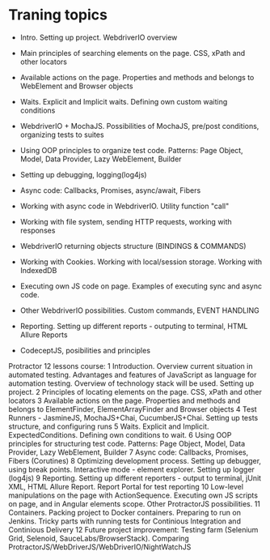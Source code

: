 Traning topics
============================================================

+ Intro. Setting up project. WebdriverIO overview 

+ Main principles of searching elements on the page. CSS, xPath and other locators 

+ Available actions on the page. Properties and methods and belongs to WebElement and Browser objects

+ Waits. Explicit and Implicit waits. Defining own custom waiting conditions

- WebdriverIO + MochaJS. Possibilities of MochaJS, pre/post conditions, organizing tests to suites

- Using OOP principles to organize test code. Patterns: Page Object, Model, Data Provider, Lazy WebElement, Builder

- Setting up debugging, logging(log4js)

- Async code: Callbacks, Promises, async/await, Fibers

- Working with async code in WebdriverIO. Utility function "call"

- Working with file system, sending HTTP requests, working with responses

- WebdriverIO returning objects structure (BINDINGS & COMMANDS)

- Working with Cookies. Working with local/session storage. Working with IndexedDB

- Executing own JS code on page. Examples of executing sync and async code.

- Other WebdriverIO possibilities. Custom commands, EVENT HANDLING

- Reporting. Setting up different reports - outputing to terminal, HTML Allure Reports

- CodeceptJS, posibilities and principles


Protractor 12 lessons course:
1
Introduction. Overview current situation in automated testing. Advantages and features of JavaScript as language for automation testing. Overview of technology stack will be used. Setting up project.
2
Principles of locating elements on the page. CSS, xPath and other locators
3
Available actions on the page. Properties and methods and belongs to ElementFinder, ElementArrayFinder and Browser objects
4
Test Runners - JasmineJS, MochaJS+Chai, CucumberJS+Chai. Setting up tests structure, and configuring runs
5
Waits. Explicit and Implicit. ExpectedConditions. Defining own conditions to wait.
6
Using OOP principles for structuring test code. Patterns: Page Object, Model, Data Provider, Lazy WebElement, Builder
7
Async code: Callbacks, Promises, Fibers (Corutines)
8
Optimizing development process. Setting up debugger, using break points. Interactive mode - element explorer. Setting up logger (log4js)
9
Reporting. Setting up different reporters - output to terminal, jUnit XML, HTML Allure Report. Report Portal for test reporting
10
Low-level manipulations on the page with ActionSequence. Executing own JS scripts on page, and in Angular elements scope. Other ProtractorJS possibilities.
11
Containers. Packing project to Docker containers. Preparing to run on Jenkins. Tricky parts with running tests for Continious Integration and Continious Delivery
12
Future project improvement: Testing farm (Selenium Grid, Selenoid, SauceLabs/BrowserStack). Comparing ProtractorJS/WebDriverJS/WebDriverIO/NightWatchJS
